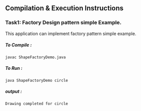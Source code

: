 ## Compilation & Execution Instructions
### Task1: Factory Design pattern simple Example.
This application can implement factory pattern simple example.

##### To Compile :  
``` javac ShapeFactoryDemo.java ```
##### To Run :
``` java ShapeFactoryDemo circle ```

##### output : 
```
Drawing completed for circle
```
